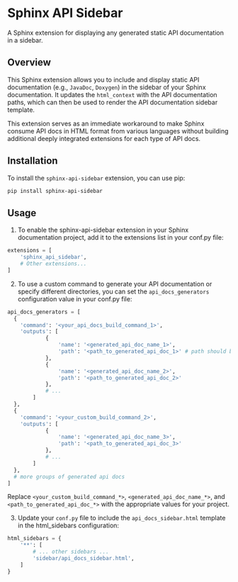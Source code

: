 # Sphinx API Sidebar

A Sphinx extension for displaying any generated static API documentation in a sidebar.

## Overview

This Sphinx extension allows you to include and display static API documentation (e.g., `JavaDoc`, `Doxygen`) in the sidebar of your Sphinx documentation. It updates the `html_context` with the API documentation paths, which can then be used to render the API documentation sidebar template.

This extension serves as an immediate workaround to make Sphinx consume API docs in HTML format from various languages without building additional deeply integrated extensions for each type of API docs.

## Installation

To install the `sphinx-api-sidebar` extension, you can use pip:

```sh
pip install sphinx-api-sidebar
```

## Usage
1. To enable the sphinx-api-sidebar extension in your Sphinx documentation project, add it to the extensions list in your conf.py file:

```python
extensions = [
    'sphinx_api_sidebar',
    # Other extensions...
]
```

2. To use a custom command to generate your API documentation or specify different directories, you can set the `api_docs_generators` configuration value in your conf.py file:

```python
api_docs_generators = [
  {
    'command': '<your_api_docs_build_command_1>',
    'outputs': [
            {
                'name': '<generated_api_doc_name_1>',
                'path': '<path_to_generated_api_doc_1>' # path should be relative to the docs directory
            },
            {
                'name': '<generated_api_doc_name_2>',
                'path': '<path_to_generated_api_doc_2>'
            },
            # ...
        ]
  },
  {
    'command': '<your_custom_build_command_2>',
    'outputs': [
            {
                'name': '<generated_api_doc_name_3>',
                'path': '<path_to_generated_api_doc_3>'
            },
            # ...
        ]
  },
  # more groups of generated api docs
]
```

Replace `<your_custom_build_command_*>`, `<generated_api_doc_name_*>`, and `<path_to_generated_api_doc_*>` with the appropriate values for your project.

3. Update your `conf.py` file to include the `api_docs_sidebar.html` template in the html_sidebars configuration:

```python
html_sidebars = {
    '**': [
        # ... other sidebars ...
        'sidebar/api_docs_sidebar.html',
    ]
}
```
